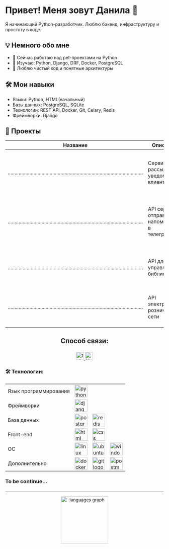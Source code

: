 
# Привет! Меня зовут Данила 👋

Я начинающий Python-разработчик. Люблю бэкенд, инфраструктуру и простоту в коде.

## 💡 Немного обо мне

- 🔭 Сейчас работаю над pet-проектами на Python
- 🌱 Изучаю: Python, Django, DRF, Docker, PostgreSQL
- 💬 Люблю чистый код и понятные архитектуры

## 🛠 Мои навыки
- Языки: Python, HTML(начальный)
- Базы данных: PostgreSQL, SQLite
- Технологии: REST API, Docker, Git, Celary, Redis
- Фреймворки: Django

## 📂 Проекты

| Название | Описание | Стек |
|----------|----------|------|
| .................................................................................................... | Сервис рассылки уведомлений клиентам | Python, Django, PostgreSQL, Docker, Docker-compose, HTML, CSS |
| .................................................................................................... | API сервис отправки напоминаний в телеграмме | Python, DRF, PostgreSQL, Docker, Docker-compose, Celary, Redis |
| .................................................................................................... | API для управления библиотекой | Python, DRF, PostgreSQL, Docker, Docker-compose |
| .................................................................................................... | API электронной розничной сети | Python, DRF, PostgreSQL, Docker, Docker-compose |


<h2 align="center">Способ связи:</h2>

###

<div align="center">
  <a href="https://t.me/danielrusky" target="_blank">
    <img src="https://img.shields.io/static/v1?message=Telegram&logo=telegram&label=&color=2CA5E0&logoColor=white&labelColor=&style=for-the-badge" height="25" alt="telegram logo"  />
  </a>
  <a href="mailto:spook9400@mail.ru">
  <img src="https://img.shields.io/static/v1?message=Email&logo=gmail&label=&color=DD4B39&logoColor=white&labelColor=&style=for-the-badge" height="25" alt="Написать мне" />
</a>
  </a>
</div>

###

<h3 align="left">🛠 Технологии:</h3>

###
<table style="width:100%">
  <tr>
    <td>Язык программирования</td>
    <td><img src="https://skillicons.dev/icons?i=py" height="40" alt="python logo" /></td>
  </tr>
  <tr>
    <td>Фреймворки</td>
    <td><img src="https://skillicons.dev/icons?i=django" height="40" alt="django logo" /></td>
  </tr>
  <tr>
    <td>База данных</td>
    <td><img src="https://skillicons.dev/icons?i=postgres" height="40" alt="postgresql logo" /></td>
    <td><img src="https://skillicons.dev/icons?i=redis" height="40" alt="redis logo" /></td>
  </tr>
  <tr>
    <td> Front-end </td>
    <td><img src="https://cdn.jsdelivr.net/gh/devicons/devicon/icons/html5/html5-original.svg" height="40" alt="html logo" /></td>
    <td><img src="https://cdn.jsdelivr.net/gh/devicons/devicon/icons/css3/css3-original.svg" height="40" alt="css logo" /></td>
    
  </tr>
  <tr>
    <td> ОС </td>
    <td><img src="https://skillicons.dev/icons?i=linux" height="40" alt="linux logo" /></td>
    <td><img src="https://skillicons.dev/icons?i=ubuntu" height="40" alt="ubuntu logo" /></td>
    <td><img src="https://skillicons.dev/icons?i=windows" height="40" alt="windows logo" /></td>
  </tr>
  <tr>
    <td> Дополнительно </td>
    <td><img src="https://skillicons.dev/icons?i=docker" height="40" alt="docker logo" /></td>
    <td><img src="https://skillicons.dev/icons?i=github" height="40" alt="git logo" /></td>
    <td><img src="https://skillicons.dev/icons?i=postman" height="40" alt="postman logo" /></td>
    
  </tr>
  <!-- Добавьте остальные строки для остальных технологий -->
</table>

### To be continue...


###
___
<div align="center">
  <img src="https://github-readme-stats.vercel.app/api/top-langs?username=yambur&locale=en&hide_title=false&layout=compact&card_width=320&langs_count=5&theme=dracula&hide_border=false&order=2" height="150" alt="languages graph"  />
</div>

###

